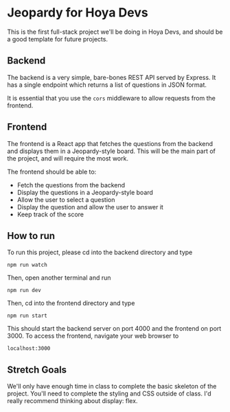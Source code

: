 # Jeopardy for Hoya Devs

This is the first full-stack project we'll be doing in Hoya Devs, and should be a good template for future projects.

## Backend

The backend is a very simple, bare-bones REST API served by Express. It has a single endpoint which returns a list of questions in JSON format.

It is essential that you use the `cors` middleware to allow requests from the frontend.

## Frontend

The frontend is a React app that fetches the questions from the backend and displays them in a Jeopardy-style board. This will be the main part of the project, and will require the most work.

The frontend should be able to:

- Fetch the questions from the backend
- Display the questions in a Jeopardy-style board
- Allow the user to select a question
- Display the question and allow the user to answer it
- Keep track of the score

## How to run

To run this project, please cd into the backend directory and type 

`npm run watch`

Then, open another terminal and run 

`npm run dev`

Then, cd into the frontend directory and type

`npm run start`

This should start the backend server on port 4000 and the frontend on port 3000. To access the frontend, navigate your web browser to 

`localhost:3000`

## Stretch Goals

We'll only have enough time in class to complete the basic skeleton of the project. You'll need to complete the styling and CSS outside of class. I'd really recommend thinking about display: flex.
